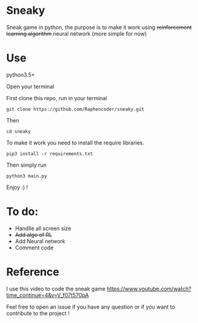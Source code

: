 # Sneaky
Sneak game in python, the purpose is to make it work using ~~reinforcement learning algorithm~~ neural network (more simple for now)


# Use
python3.5+

Open your terminal

First clone this repo, run in your terminal
```
git clone https://github.com/Raphencoder/sneaky.git
```
Then
```
cd sneaky
```

To make it work you need to install the require libraries.

```
pip3 install -r requirements.txt
```

Then simply run 

```
python3 main.py
```


Enjoy :) !

# To do:

 *  Handlle all screen size
 * ~~Add algo of RL~~
 *  Add Neural network
 *  Comment code
 
# Reference
I use this video to code the sneak game 
https://www.youtube.com/watch?time_continue=4&v=V_f07t570pA

Feel free to open an issue if you have any question or if you want to contribute to the project !
